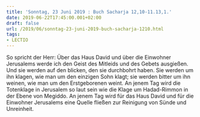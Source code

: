 ```yaml
---
title: 'Sonntag, 23 Juni 2019 : Buch Sacharja 12,10-11.13,1.'
date: 2019-06-22T17:45:00.001+02:00
draft: false
url: /2019/06/sonntag-23-juni-2019-buch-sacharja-1210.html
tags: 
- LECTIO
---
```


So spricht der Herr: Über das Haus David und über die Einwohner Jerusalems werde ich den Geist des Mitleids und des Gebets ausgießen. Und sie werden auf den blicken, den sie durchbohrt haben. Sie werden um ihn klagen, wie man um den einzigen Sohn klagt; sie werden bitter um ihn weinen, wie man um den Erstgeborenen weint. An jenem Tag wird die Totenklage in Jerusalem so laut sein wie die Klage um Hadad-Rimmon in der Ebene von Megiddo. An jenem Tag wird für das Haus David und für die Einwohner Jerusalems eine Quelle fließen zur Reinigung von Sünde und Unreinheit.